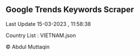 

## Google Trends Keywords Scraper 
 
Last Update 15-03-2023 , 11:58:38

Country List :
VIETNAM.json



© Abdul Muttaqin 
